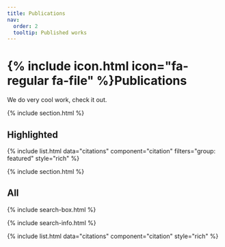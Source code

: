 ```yaml
---
title: Publications
nav:
  order: 2
  tooltip: Published works
---
```


# {% include icon.html icon="fa-regular fa-file" %}Publications

We do very cool work, check it out.

{% include section.html %}

## Highlighted

{%
  include list.html
  data="citations"
  component="citation"
  filters="group: featured"
  style="rich"
%}


{% include section.html %}

## All

{% include search-box.html %}

{% include search-info.html %}

{%
  include list.html
  data="citations"
  component="citation"
  style="rich"
%}

